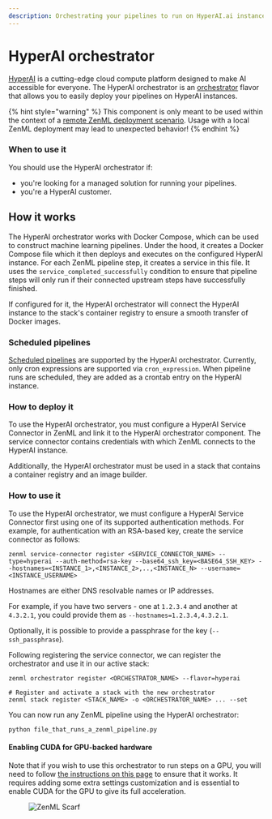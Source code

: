 ```yaml
---
description: Orchestrating your pipelines to run on HyperAI.ai instances.
---
```


# HyperAI orchestrator
[HyperAI](https://www.hyperai.ai) is a cutting-edge cloud compute platform designed to make AI accessible for everyone. The HyperAI orchestrator is an [orchestrator](orchestrators.md) flavor that allows you to easily deploy your pipelines on HyperAI instances. 

{% hint style="warning" %}
This component is only meant to be used within the context of
a [remote ZenML deployment scenario](/docs/book/deploying-zenml/zenml-self-hosted/zenml-self-hosted.md).
Usage with a local ZenML deployment may lead to unexpected behavior!
{% endhint %}

### When to use it

You should use the HyperAI orchestrator if:

* you're looking for a managed solution for running your pipelines.
* you're a HyperAI customer.

## How it works
The HyperAI orchestrator works with Docker Compose, which can be used to construct machine learning pipelines.
Under the hood, it creates a Docker Compose file which it then deploys and executes on the configured HyperAI instance.
For each ZenML pipeline step, it creates a service in this file. It uses the `service_completed_successfully` condition
to ensure that pipeline steps will only run if their connected upstream steps have successfully finished.

If configured for it, the HyperAI orchestrator will connect the HyperAI instance to the stack's container registry to ensure
a smooth transfer of Docker images.

### Scheduled pipelines

[Scheduled pipelines](../../../user-guide/advanced-guide/pipelining-features/schedule-pipeline-runs.md) are supported by the HyperAI orchestrator. Currently, only cron expressions are supported via `cron_expression`. When pipeline runs are scheduled, they are added as a crontab entry
on the HyperAI instance.

### How to deploy it
To use the HyperAI orchestrator, you must configure a HyperAI Service Connector in ZenML and link it to the HyperAI orchestrator
component. The service connector contains credentials with which ZenML connects to the HyperAI instance. 

Additionally, the HyperAI orchestrator must be used in a stack that contains a container registry and an image builder.

### How to use it

To use the HyperAI orchestrator, we must configure a HyperAI Service Connector first using one of its supported authentication
methods. For example, for authentication with an RSA-based key, create the service connector as follows:

```shell
zenml service-connector register <SERVICE_CONNECTOR_NAME> --type=hyperai --auth-method=rsa-key --base64_ssh_key=<BASE64_SSH_KEY> --hostnames=<INSTANCE_1>,<INSTANCE_2>,..,<INSTANCE_N> --username=<INSTANCE_USERNAME>
```

Hostnames are either DNS resolvable names or IP addresses.

For example, if you have two servers - one at `1.2.3.4` and another at `4.3.2.1`, you could provide them as `--hostnames=1.2.3.4,4.3.2.1`.

Optionally, it is possible to provide a passphrase for the key (`--ssh_passphrase`).

Following registering the service connector, we can register the orchestrator and use it in our active stack:

```shell
zenml orchestrator register <ORCHESTRATOR_NAME> --flavor=hyperai

# Register and activate a stack with the new orchestrator
zenml stack register <STACK_NAME> -o <ORCHESTRATOR_NAME> ... --set
```

You can now run any ZenML pipeline using the HyperAI orchestrator:

```shell
python file_that_runs_a_zenml_pipeline.py
```

#### Enabling CUDA for GPU-backed hardware

Note that if you wish to use this orchestrator to run steps on a GPU, you will need to
follow [the instructions on this page](/docs/book/user-guide/advanced-guide/infrastructure-management/scale-compute-to-the-cloud.md) to ensure 
that it works. It requires adding some extra settings customization and is essential to enable CUDA for the GPU to 
give its full acceleration.

<!-- For scarf -->
<figure><img alt="ZenML Scarf" referrerpolicy="no-referrer-when-downgrade" src="https://static.scarf.sh/a.png?x-pxid=f0b4f458-0a54-4fcd-aa95-d5ee424815bc" /></figure>

